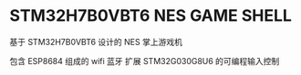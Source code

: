 # STM32H7B0VBT6 NES GAME SHELL

基于 STM32H7B0VBT6 设计的 NES 掌上游戏机

包含 ESP8684 组成的 wifi 蓝牙 扩展
STM32G030G8U6 的可编程输入控制